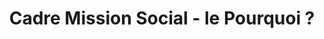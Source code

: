 ---
title: Cadre Mission Social - le Pourquoi ?
description: |-
    Garantir la **mission sociale** de la structure se réalise de multiples manières. En effet, le Responsabilité Sociale des Entreprises (RSE) comporte de nombreux volets (qui touchent globalement aux 17 ODD des Nations Unies).

    Handicap International peut se greffer à ces politiques (déjà existantes et parfois concurrentes) en prenant en charge la question de l'exclusion sociale. La technologie est fortement excluante. Les conséquences d'une politique non pertinente peut amener à une mauvaise cohérence, une baisse de la motivation interne,... des impossibilités de maintenir un **haut de degré de qualification** en interne.
weight: 1
level: 1
---